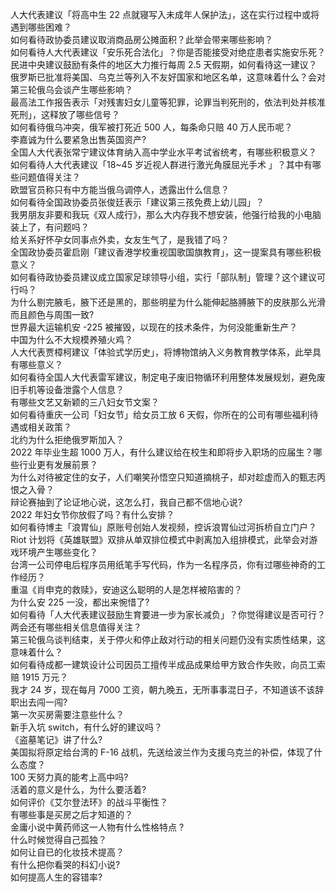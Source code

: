 人大代表建议「将高中生 22 点就寝写入未成年人保护法」，这在实行过程中或将遇到哪些困难？  
如何看待政协委员建议取消商品房公摊面积？此举会带来哪些影响？  
如何看待人大代表建议「安乐死合法化」？你是否能接受对绝症患者实施安乐死？  
民进中央建议鼓励有条件的地区大力推行每周 2.5 天假期，如何看待这一建议？  
俄罗斯已批准将美国、乌克兰等列入不友好国家和地区名单，这意味着什么？会对第三轮俄乌会谈产生哪些影响？  
最高法工作报告表示「对残害妇女儿童等犯罪，论罪当判死刑的，依法判处并核准死刑」，这释放了哪些信号？  
如何看待俄乌冲突，俄军被打死近 500 人，每条命只赔 40 万人民币呢？  
李嘉诚为什么要紧急出售英国资产?  
全国人大代表张常宁建议体育纳入高中学业水平考试省统考，有哪些积极意义？  
如何看待人大代表建议「18~45 岁近视人群进行激光角膜屈光手术 」？其中有哪些问题值得关注？  
欧盟官员称只有中方能当俄乌调停人，透露出什么信息？  
如何看待全国政协委员张俊廷表示「建议第三孩免费上幼儿园」？  
我男朋友非要和我玩《双人成行》，那么大内存我不想安装，他强行给我的小电脑装上了，有问题吗？  
给关系好怀孕女同事点外卖，女友生气了，是我错了吗？  
全国政协委员霍启刚「建议香港学校重视国歌国旗教育」，这一提案具有哪些积极意义？  
如何看待政协委员建议成立国家足球领导小组，实行「部队制」管理？这个建议可行吗？  
为什么剔完腋毛，腋下还是黑的，那些明星为什么能伸起胳膊腋下的皮肤那么光滑而且颜色与周围一致?  
世界最大运输机安 -225 被摧毁，以现在的技术条件，为何没能重新生产？  
中国为什么不大规模养殖火鸡？  
人大代表贾樟柯建议「体验式学历史」，将博物馆纳入义务教育教学体系，此举具有哪些意义？  
如何看待全国人大代表雷军建议，制定电子废旧物循环利用整体发展规划，避免废旧手机等设备泄露个人信息？  
有哪些文艺又新颖的三八妇女节文案？  
如何看待重庆一公司「妇女节」给女员工放 6 天假，你所在的公司有哪些福利待遇或相关政策？  
北约为什么拒绝俄罗斯加入？  
2022 年毕业生超 1000 万人，有什么建议给在校生和即将步入职场的应届生？哪些行业更有发展前景？  
为什么对待被定住的女子，人们嘲笑孙悟空只知道摘桃子，却对趁虚而入的甄志丙恨之入骨？  
辩论赛抽到了论证地心说，这怎么打，我自己都不信地心说?  
2022 年妇女节你放假了吗？有什么安排？  
如何看待博主「浪胃仙」原账号创始人发视频，控诉浪胃仙过河拆桥自立门户？  
Riot 计划将《英雄联盟》双排从单双排位模式中剥离加入组排模式，此举会对游戏环境产生哪些变化？  
台湾一公司停电后程序员用纸笔手写代码，作为一名程序员，你有过哪些神奇的工作经历？  
重温《肖申克的救赎》，安迪这么聪明的人是怎样被陷害的？  
为什么安 225 一没，都出来惋惜了?  
如何看待「人大代表建议鼓励生育要进一步为家长减负」？你觉得建议是否可行？两会还有哪些相关信息值得关注？  
第三轮俄乌谈判结束，关于停火和停止敌对行动的相关问题仍没有实质性结果，这意味着什么？  
如何看待成都一建筑设计公司因员工擅传半成品成果给甲方致合作失败，向员工索赔 1915 万元？  
我才 24 岁，现在每月 7000 工资，朝九晚五，无所事事混日子，不知道该不该辞职出去闯一闯?  
第一次买房需要注意些什么？  
新手入坑 switch，有什么好的建议吗？  
《盗墓笔记》讲了什么?  
美国拟将原定给台湾的 F-16 战机，先送给波兰作为支援乌克兰的补偿，体现了什么态度？  
100 天努力真的能考上高中吗?  
活着的意义是什么，为什么要活着?  
如何评价《艾尔登法环》的战斗平衡性？  
有哪些事是买房之后才知道的？  
金庸小说中黄药师这一人物有什么性格特点 ?  
什么时候觉得自己孤独？  
如何让自已的化妆技术提高？  
有什么把你看哭的科幻小说?  
如何提高人生的容错率?  
